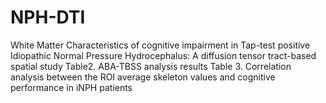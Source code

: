 # NPH-DTI
White Matter Characteristics of cognitive impairment in Tap-test positive Idiopathic Normal Pressure Hydrocephalus: A diffusion tensor tract-based spatial study
Table2. ABA-TBSS analysis results 
Table 3. Correlation analysis between the ROI average skeleton values and cognitive performance in iNPH patients
